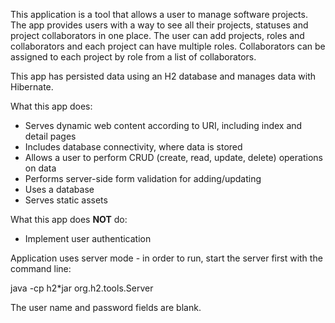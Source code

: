 This application is a tool that allows a user to manage software projects.  The app provides users with a way to see all their projects, statuses and project collaborators in one place.  The user can add projects, roles and collaborators and each project can have multiple roles.  Collaborators can be assigned to each project by role from a list of collaborators.

This app has persisted data using an H2 database and manages data with Hibernate.

What this app does:

- Serves dynamic web content according to URI, including index and detail pages
- Includes database connectivity, where data is stored
- Allows a user to perform CRUD (create, read, update, delete) operations on data
- Performs server-side form validation for adding/updating
- Uses a database
- Serves static assets

What this app does **NOT** do:

- Implement user authentication


Application uses server mode - in order to run, start the server first with the command line:

java -cp h2*jar org.h2.tools.Server

The user name and password fields are blank.